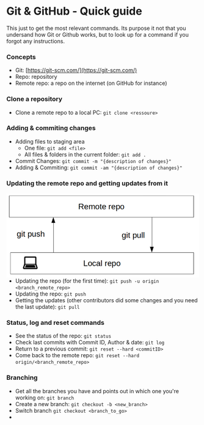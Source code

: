 
# Git & GitHub - Quick guide
This just to get the most relevant commands. Its purpose it not that you undersand how Git or Github works, but to look up for a command if you forgot any instructions.

### Concepts
* Git: [https://git-scm.com/](https://git-scm.com/)
* Repo: repository
* Remote repo: a repo on the internet (on GitHub for instance)

### Clone a repository

* Clone a remote repo to a local PC: `git clone <ressoure>`

### Adding & commiting changes

* Adding files to staging area
  - One file: `git add <file>`
  - All files & folders in the current folder: `git add . `
* Commit Changes: `git commit -m "{description of changes}"`
* Adding & Commiting: `git commit -am "{description of changes}"`

### Updating the remote repo and getting updates from it

<img heigth=150 align="right" src="images/pushpull.png">

* Updating the repo (for the first time): `git push -u origin <branch_remote_repo>`
* Updating the repo: `git push`
* Getting the updates (other contributors did some changes and you need the last update): `git pull`



###  Status, log and reset commands

* See the status of the repo: `git status`
* Check last commits with Commit ID, Author & date: `git log`
* Return to a previous commit: `git reset --hard <commitID>`
* Come back to the remote repo:  `git reset --hard origin/<branch_remote_repo> `


### Branching

* Get all the branches you have and points out in which one you're working on: `git branch`
* Create a new branch: `git checkout -b <new_branch>`
* Switch branch  `git checkout <branch_to_go>`
*
